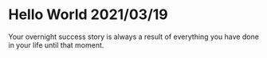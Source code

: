 # Hello World 2021/03/19

Your overnight success story is always a result of everything you have done in your life until that moment.
